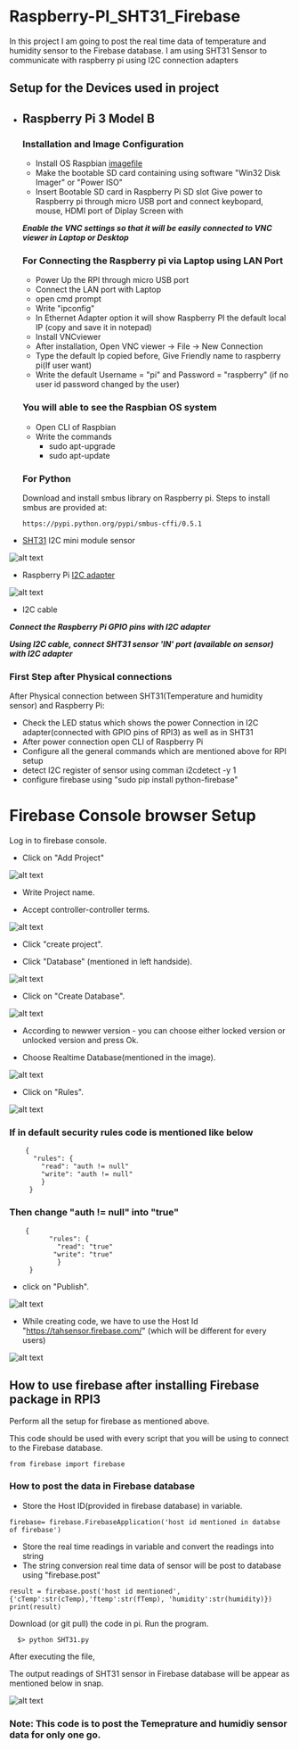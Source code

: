 # Raspberry-PI_SHT31_Firebase
  In this project I am going to post the real time data of temperature and humidity sensor to the Firebase database.
  I am using SHT31 Sensor to communicate with raspberry pi using I2C connection adapters

## Setup for the Devices used in project 

  - ## Raspberry Pi 3 Model B
      ### Installation and Image Configuration

       - Install OS Raspbian [imagefile](https://www.raspberrypi.org/downloads/)
       - Make the bootable SD card containing using software "Win32 Disk Imager" or "Power ISO"
       - Insert Bootable SD card in Raspberry Pi SD slot
    Give power to Raspberry pi through micro USB port and connect keybopard, mouse, HDMI port of Diplay Screen with

    ***Enable the VNC settings so that it will be easily connected to VNC viewer in Laptop or Desktop*** 

      ### For Connecting the Raspberry pi via Laptop using LAN Port
  
       - Power Up the RPI through micro USB port
       - Connect the LAN port with Laptop
       - open cmd prompt
       - Write "ipconfig"
       - In Ethernet Adapter option it will show Raspberry PI the default local IP (copy and save it in notepad)
       - Install VNCviewer
       - After installation, Open VNC viewer -> File -> New Connection
       - Type the default Ip copied before, Give Friendly name to raspberry pi(If user want)
       - Write the default Username = "pi" and Password = "raspberry" (if no user id password changed by the user)
  
      ### You will able to see the Raspbian OS system
  
      - Open CLI of Raspbian
      - Write the commands
        - sudo apt-upgrade
        - sudo apt-update
     
      ### For Python
      Download and install smbus library on Raspberry pi. Steps to install smbus are provided at:

        https://pypi.python.org/pypi/smbus-cffi/0.5.1
       
  
  
  - [SHT31](https://store.ncd.io/product/sht31-humidity-and-temperature-sensor-%C2%B12rh-%C2%B10-3c-i2c-mini-module/) I2C mini module sensor
   
   ![alt text](https://github.com/varul29/Raspberry-PI-/blob/master/Firebase_Python/SHT31%20I2CS.png)
   
  - Raspberry Pi [I2C adapter](https://store.ncd.io/product/i2c-shield-for-raspberry-pi-3-pi2-with-inward-facing-i2c-port/)
  
  ![alt text](https://github.com/varul29/Raspberry-PI-/blob/master/Firebase_Python/I2C%20adapter.png)
  
  - I2C cable
  
***Connect the Raspberry Pi GPIO pins with I2C adapter***

***Using I2C cable, connect SHT31 sensor 'IN' port (available on sensor) with I2C adapter***

### First Step after Physical connections 

  After Physical connection between SHT31(Temperature and humidity sensor) and Raspberry Pi:
    
   - Check the LED status which shows the power Connection in I2C adapter(connected with GPIO pins of RPI3) as well as in SHT31
   - After power connection open CLI of Raspberry Pi 
   - Configure all the general commands which are mentioned above for RPI setup
   - detect I2C register of sensor using comman i2cdetect -y 1
   - configure firebase using "sudo pip install python-firebase"
   
# Firebase Console browser Setup
  
   Log in to firebase console.
  
   - Click on "Add Project"
  
   ![alt text](https://github.com/varul29/Raspberry-PI-/blob/master/Add%20project.PNG)
  
   - Write Project name. 
  
   - Accept controller-controller terms.
    
   ![alt text](https://github.com/varul29/Raspberry-PI-/blob/master/Project%20name.PNG)
  
   - Click "create project".
  
   - Click "Database" (mentioned in left handside).
  
   ![alt text](https://github.com/varul29/Raspberry-PI-/blob/master/Database.PNG)
  
   - Click on "Create Database".
  
   ![alt text](https://github.com/varul29/Raspberry-PI-/blob/master/Create%20databse.PNG)
  
   - According to newwer version - you can choose either locked version or unlocked version and press Ok.
  
   - Choose Realtime Database(mentioned in the image).
  
   ![alt text](https://github.com/varul29/Raspberry-PI-/blob/master/Real%20time%20database.PNG)
  
   - Click on "Rules".
  
   ![alt text](https://github.com/varul29/Raspberry-PI-/blob/master/Rules.PNG)
  
   ### If in default security rules code is mentioned like below
      
        {
          "rules": { 
            "read": "auth != null"
            "write": "auth != null"
            }
         }
   ### Then change "auth != null" into "true"
  
        {
              "rules": { 
                "read": "true"
               "write": "true"
                }
         }
         
   - click on "Publish".
  
   ![alt text](https://github.com/varul29/Raspberry-PI-/blob/master/ruels%20change.PNG)
  
   - While creating code, we have to use the Host Id "https://tahsensor.firebase.com/" (which will be different for every users)
  
   ![alt text](https://github.com/varul29/Raspberry-PI-/blob/master/hostid.PNG)
  
     
## How to use firebase after installing Firebase package in RPI3

   Perform all the setup for firebase as mentioned above.
  
   This code should be used with every script that you will be using to connect to the Firebase database.
       
    from firebase import firebase
    
   ### How to post the data in Firebase database
   
   - Store the Host ID(provided in firebase database) in variable.  
    
    firebase= firebase.FirebaseApplication('host id mentioned in databse of firebase')

   - Store the real time readings in variable and convert the readings into string
   - The string conversion real time data of sensor will be post to database using "firebase.post" 
       
    result = firebase.post('host id mentioned', {'cTemp':str(cTemp),'ftemp':str(fTemp), 'humidity':str(humidity)})
    print(result)
   
 Download (or git pull) the code in pi. Run the program.
      
      $> python SHT31.py
 
 After executing the file,
 
 The output readings of SHT31 sensor in Firebase database will be appear as mentioned below in snap.
 
  ![alt text](https://github.com/varul29/Raspberry-PI-/blob/master/Sample%20Data.PNG)
 

 
 
 ### Note: This code is to post the Temeprature and humidiy sensor data for only one go.  

